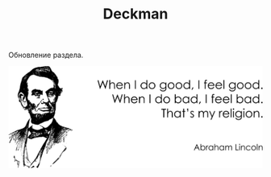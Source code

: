 ﻿---
layout: post-ea

title: Deckman
meta: Deckman.
logo: deckman.png
order: 1

category: not_real_reality

lang: ru
ref: deckman
---

Обновление раздела.

<a data-fancybox="gallery" href="/img/programming/Lincoln.png"><img src="/img/programming/Lincoln.png" alt=""></a>
